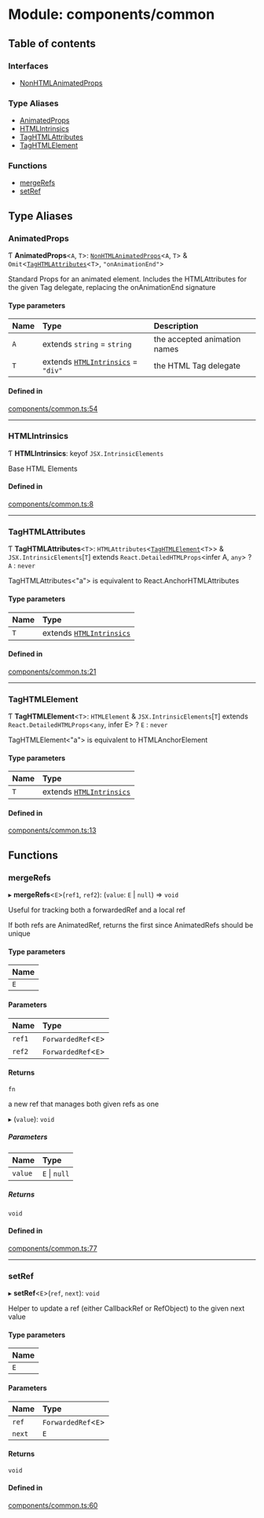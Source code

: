 # Module: components/common

## Table of contents

### Interfaces

- [NonHTMLAnimatedProps](../wiki/components.common.NonHTMLAnimatedProps)

### Type Aliases

- [AnimatedProps](../wiki/components.common#animatedprops)
- [HTMLIntrinsics](../wiki/components.common#htmlintrinsics)
- [TagHTMLAttributes](../wiki/components.common#taghtmlattributes)
- [TagHTMLElement](../wiki/components.common#taghtmlelement)

### Functions

- [mergeRefs](../wiki/components.common#mergerefs)
- [setRef](../wiki/components.common#setref)

## Type Aliases

### AnimatedProps

Ƭ **AnimatedProps**<`A`, `T`\>: [`NonHTMLAnimatedProps`](../wiki/components.common.NonHTMLAnimatedProps)<`A`, `T`\> & `Omit`<[`TagHTMLAttributes`](../wiki/components.common#taghtmlattributes)<`T`\>, ``"onAnimationEnd"``\>

Standard Props for an animated element. Includes the HTMLAttributes for the given Tag delegate, replacing the onAnimationEnd signature

#### Type parameters

| Name | Type | Description |
| :------ | :------ | :------ |
| `A` | extends `string` = `string` | the accepted animation names |
| `T` | extends [`HTMLIntrinsics`](../wiki/components.common#htmlintrinsics) = ``"div"`` | the HTML Tag delegate |

#### Defined in

[components/common.ts:54](https://github.com/tristanjohnson849/react-controlled-animations/blob/1cda27b/src/components/common.ts#L54)

___

### HTMLIntrinsics

Ƭ **HTMLIntrinsics**: keyof `JSX.IntrinsicElements`

Base HTML Elements

#### Defined in

[components/common.ts:8](https://github.com/tristanjohnson849/react-controlled-animations/blob/1cda27b/src/components/common.ts#L8)

___

### TagHTMLAttributes

Ƭ **TagHTMLAttributes**<`T`\>: `HTMLAttributes`<[`TagHTMLElement`](../wiki/components.common#taghtmlelement)<`T`\>\> & `JSX.IntrinsicElements`[`T`] extends `React.DetailedHTMLProps`<infer A, `any`\> ? `A` : `never`

TagHTMLAttributes<"a"> is equivalent to React.AnchorHTMLAttributes<HTMLAnchorElement>

#### Type parameters

| Name | Type |
| :------ | :------ |
| `T` | extends [`HTMLIntrinsics`](../wiki/components.common#htmlintrinsics) |

#### Defined in

[components/common.ts:21](https://github.com/tristanjohnson849/react-controlled-animations/blob/1cda27b/src/components/common.ts#L21)

___

### TagHTMLElement

Ƭ **TagHTMLElement**<`T`\>: `HTMLElement` & `JSX.IntrinsicElements`[`T`] extends `React.DetailedHTMLProps`<`any`, infer E\> ? `E` : `never`

TagHTMLElement<"a"> is equivalent to HTMLAnchorElement

#### Type parameters

| Name | Type |
| :------ | :------ |
| `T` | extends [`HTMLIntrinsics`](../wiki/components.common#htmlintrinsics) |

#### Defined in

[components/common.ts:13](https://github.com/tristanjohnson849/react-controlled-animations/blob/1cda27b/src/components/common.ts#L13)

## Functions

### mergeRefs

▸ **mergeRefs**<`E`\>(`ref1`, `ref2`): (`value`: `E` \| ``null``) => `void`

Useful for tracking both a forwardedRef and a local ref

If both refs are AnimatedRef, returns the first since AnimatedRefs should be unique

#### Type parameters

| Name |
| :------ |
| `E` |

#### Parameters

| Name | Type |
| :------ | :------ |
| `ref1` | `ForwardedRef`<`E`\> |
| `ref2` | `ForwardedRef`<`E`\> |

#### Returns

`fn`

a new ref that manages both given refs as one

▸ (`value`): `void`

##### Parameters

| Name | Type |
| :------ | :------ |
| `value` | `E` \| ``null`` |

##### Returns

`void`

#### Defined in

[components/common.ts:77](https://github.com/tristanjohnson849/react-controlled-animations/blob/1cda27b/src/components/common.ts#L77)

___

### setRef

▸ **setRef**<`E`\>(`ref`, `next`): `void`

Helper to update a ref (either CallbackRef or RefObject) to the given next value

#### Type parameters

| Name |
| :------ |
| `E` |

#### Parameters

| Name | Type |
| :------ | :------ |
| `ref` | `ForwardedRef`<`E`\> |
| `next` | `E` |

#### Returns

`void`

#### Defined in

[components/common.ts:60](https://github.com/tristanjohnson849/react-controlled-animations/blob/1cda27b/src/components/common.ts#L60)

